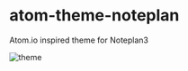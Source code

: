 # atom-theme-noteplan
Atom.io inspired theme for Noteplan3


<img src="https://i.imgur.com/pGJMUGW.jpg" alt="theme">
